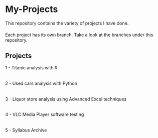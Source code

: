 # My-Projects
This repository contains the variety of projects I have done. 
####
Each project has its own branch. Take a look at the branches under this repository.

## Projects
1 - Titanic analysis with R
###### 
2 - Used cars analysis with Python
###### 
3 - Liquor store analysis using Advanced Excel techniques
###### 
4 - VLC Media Player software testing 
###### 
5 - Syllabus Archive
